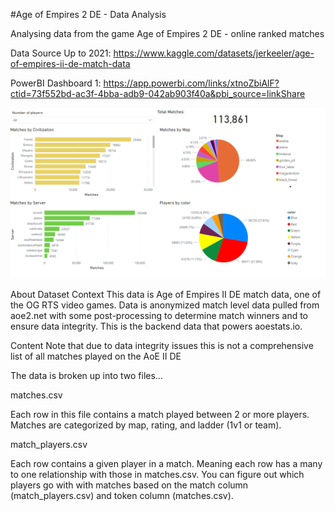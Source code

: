 #Age of Empires 2 DE - Data Analysis

Analysing data from the game Age of Empires 2 DE - online ranked matches

Data Source Up to 2021: https://www.kaggle.com/datasets/jerkeeler/age-of-empires-ii-de-match-data

PowerBI Dashboard 1: https://app.powerbi.com/links/xtnoZbiAlF?ctid=73f552bd-ac3f-4bba-adb9-042ab903f40a&pbi_source=linkShare

![PowerBI Dashboard1](https://github.com/silvafilipeuk/aoe2DE-dataanalysis/blob/main/images/dashboard1.png?raw=true)



About Dataset
Context
This data is Age of Empires II DE match data, one of the OG RTS video games. Data is anonymized match level data pulled from aoe2.net with some post-processing to determine match winners and to ensure data integrity. This is the backend data that powers aoestats.io.

Content
Note that due to data integrity issues this is not a comprehensive list of all matches played on the AoE II DE

The data is broken up into two files…

matches.csv

Each row in this file contains a match played between 2 or more players. Matches are categorized by map, rating, and ladder (1v1 or team).

match_players.csv

Each row contains a given player in a match. Meaning each row has a many to one relationship with those in matches.csv. You can figure out which players go with with matches based on the match column (match_players.csv) and token column (matches.csv).

